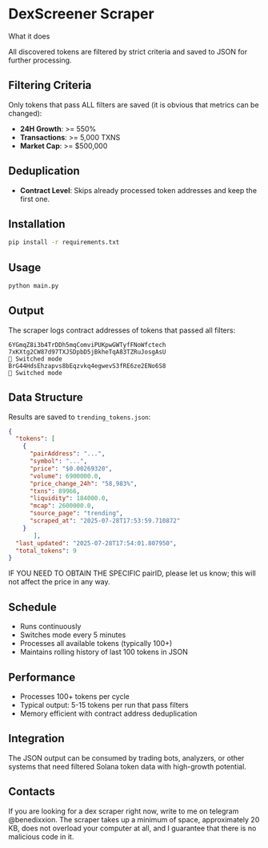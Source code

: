 # DexScreener Scraper
 What it does

All discovered tokens are filtered by strict criteria and saved to JSON for further processing.

## Filtering Criteria

Only tokens that pass ALL filters are saved (it is obvious that metrics can be changed): 
- **24H Growth**: >= 550%
- **Transactions**: >= 5,000 TXNS
- **Market Cap**: >= $500,000

## Deduplication

- **Contract Level**: Skips already processed token addresses and keep the first one.


## Installation

```bash
pip install -r requirements.txt
```

## Usage

```bash
python main.py
```

## Output

The scraper logs contract addresses of tokens that passed all filters:
```
6YGmqZ8i3b4TrDDh5mqComviPUKpwGWTyfFNoWfctech
7xKXtg2CW87d97TXJSDpbD5jBkheTqA83TZRuJosgAsU
🔄 Switched mode
BrG44HdsEhzapvs8bEqzvkq4egwevS3fRE6ze2ENo6S8
🔄 Switched mode
```

## Data Structure

Results are saved to `trending_tokens.json`:

```json
{
  "tokens": [
    {
      "pairAddress": "...",
      "symbol": "...",
      "price": "$0.00269320",
      "volume": 6900000.0,
      "price_change_24h": "58,983%",
      "txns": 89966,
      "liquidity": 184000.0,
      "mcap": 2600000.0,
      "source_page": "trending",
      "scraped_at": "2025-07-28T17:53:59.710872"
    }
       ],
  "last_updated": "2025-07-28T17:54:01.807950",
  "total_tokens": 9
}
```
IF YOU NEED TO OBTAIN THE SPECIFIC pairID, please let us know; this will not affect the price in any way.

## Schedule

- Runs continuously
- Switches mode every 5 minutes
- Processes all available tokens (typically 100+)
- Maintains rolling history of last 100 tokens in JSON



## Performance

- Processes 100+ tokens per cycle
- Typical output: 5-15 tokens per run that pass filters
- Memory efficient with contract address deduplication


## Integration

The JSON output can be consumed by trading bots, analyzers, or other systems that need filtered Solana token data with high-growth potential.

## Contacts 
If you are looking for a dex scraper right now, write to me on telegram @benedixxion. The scraper takes up a minimum of space, approximately 20 KB, does not overload your computer at all, and I guarantee that there is no malicious code in it.